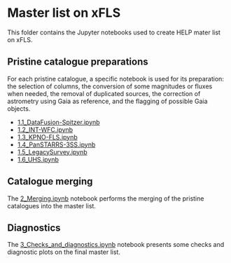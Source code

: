 # Master list on xFLS

This folder contains the Jupyter notebooks used to create HELP mater list on
xFLS. 

## Pristine catalogue preparations

For each pristine catalogue, a specific notebook is used for its preparation:
the selection of columns, the conversion of some magnitudes or fluxes when
needed, the removal of duplicated sources, the correction of astrometry using
Gaia as reference, and the flagging of possible Gaia objects.

- [1.1_DataFusion-Spitzer.ipynb](1.1_DataFusion-Spitzer.ipynb) 
- [1.2_INT-WFC.ipynb](1.2_INT-WFC.ipynb) 
- [1.3_KPNO-FLS.ipynb](1.3_KPNO-FLS.ipynb) 
- [1.4_PanSTARRS-3SS.ipynb](1.4_PanSTARRS-3SS.ipynb) 
- [1.5_LegacySurvey.ipynb](1.5_LegacySurvey.ipynb)
- [1.6_UHS.ipynb](1.6_UHS.ipynb)

## Catalogue merging

The [2_Merging.ipynb](2_Merging.ipynb) notebook performs the merging of the
pristine catalogues into the master list.

## Diagnostics

The [3_Checks_and_diagnostics.ipynb](3_Checks_and_diagnostics.ipynb) notebook
presents some checks and diagnostic plots on the final master list.




